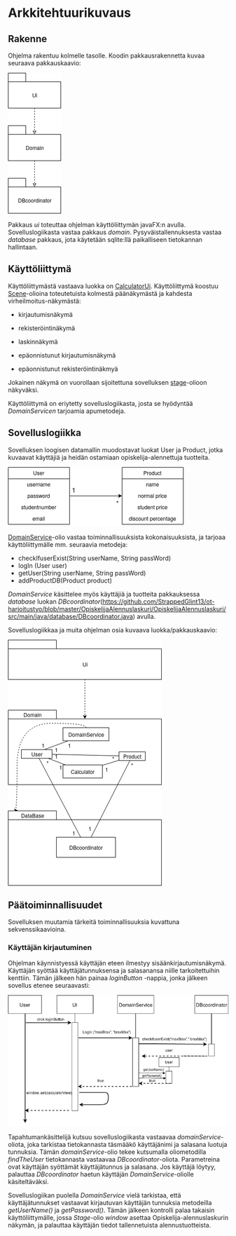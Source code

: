 # Arkkitehtuurikuvaus

## Rakenne

Ohjelma rakentuu kolmelle tasolle. Koodin pakkausrakennetta kuvaa seuraava pakkauskaavio:

<img src="https://github.com/StrappedGlint13/ot-harjoitustyo/blob/master/Dokumentaatio/kuvat/pakkaus.png" widht="250">

Pakkaus _ui_ toteuttaa ohjelman käyttöliittymän javaFX:n avulla. Sovelluslogiikasta vastaa pakkaus _domain_. Pysyväistallennuksesta vastaa _database_ pakkaus, jota käytetään sqlite:llä paikalliseen tietokannan hallintaan. 

## Käyttöliittymä

Käyttöliittymästä vastaava luokka on [CalculatorUi](https://github.com/StrappedGlint13/ot-harjoitustyo/blob/master/OpiskelijaAlennuslaskuri/OpiskelijaAlennuslaskuri/src/main/java/ui/CalculatorUi.java). Käyttöliittymä koostuu [Scene](https://docs.oracle.com/javase/8/javafx/api/javafx/scene/Scene.html)-olioina toteutetuista kolmestä päänäkymästä ja kahdesta virheilmoitus-näkymästä:


- kirjautumisnäkymä

- rekisteröintinäkymä

- laskinnäkymä

- epäonnistunut kirjautumisnäkymä

- epäonnistunut rekisteröintinäkmyä


Jokainen näkymä on vuorollaan sijoitettuna sovelluksen [stage](https://docs.oracle.com/javase/8/javafx/api/javafx/stage/Stage.html)-olioon näkyväksi.

Käyttöliittymä on eriytetty sovelluslogiikasta, josta se hyödyntää _DomainServicen_ tarjoamia apumetodeja. 

## Sovelluslogiikka

Sovelluksen loogisen datamallin muodostavat luokat User ja Product, jotka kuvaavat käyttäjiä ja heidän ostamiaan opiskelija-alennettuja tuotteita.

<img src="https://github.com/StrappedGlint13/ot-harjoitustyo/blob/master/Dokumentaatio/kuvat/looginen%20datamalli.png" widht="250">

[DomainService](https://github.com/StrappedGlint13/ot-harjoitustyo/blob/master/OpiskelijaAlennuslaskuri/OpiskelijaAlennuslaskuri/src/main/java/domain/DomainService.java)-olio vastaa toiminnallisuuksista kokonaisuuksista, ja tarjoaa käyttöliittymälle mm. seuraavia metodeja:

- checkIfuserExist(String userName, String passWord)
- logIn (User user)
- getUser(String userName, String passWord)
- addProductDB(Product product) 

_DomainService_ käsittelee myös käyttäjiä ja tuotteita pakkauksessa _database_ luokan _DBcoordinator_(https://github.com/StrappedGlint13/ot-harjoitustyo/blob/master/OpiskelijaAlennuslaskuri/OpiskelijaAlennuslaskuri/src/main/java/database/DBcoordinator.java) avulla.

Sovelluslogiikkaa ja muita ohjelman osia kuvaava luokka/pakkauskaavio:

<img src="https://github.com/StrappedGlint13/ot-harjoitustyo/blob/master/Dokumentaatio/kuvat/Pakkauskaavio.png" widht="250">
 
## Päätoiminnallisuudet

Sovelluksen muutamia tärkeitä toiminnallisuuksia kuvattuna sekvenssikaavioina.

### Käyttäjän kirjautuminen 

Ohjelman käynnistyessä käyttäjän eteen ilmestyy sisäänkirjautumisnäkymä. Käyttäjän syöttää käyttäjätunnuksensa ja salasanansa niille tarkoitettuihin kenttiin. Tämän jälkeen hän painaa _loginButton_ -nappia, jonka jälkeen sovellus etenee seuraavasti:

<img src="https://github.com/StrappedGlint13/ot-harjoitustyo/blob/master/Dokumentaatio/kuvat/Sekvenssikaavio%20 kirjautuminen.png" widht="250">

Tapahtumankäsittelijä kutsuu sovelluslogiikasta vastaavaa _domainService_-oliota, joka tarkistaa tietokannasta täsmääkö käyttäjänimi ja salasana luotuja tunnuksia. Tämän _domainService_-olio tekee kutsumalla oliometodilla _findTheUser_ tietokannasta vastaavaa _DBcoordinator_-oliota. Parametreina ovat käyttäjän syöttämät käyttäjätunnus ja salasana. Jos käyttäjä löytyy, palauttaa _DBcoordinator_ haetun käyttäjän _DomainService_-oliolle käsiteltäväksi. 

Sovelluslogiikan puolella _DomainService_ vielä tarkistaa, että käyttäjätunnukset vastaavat kirjautuvan käyttäjän tunnuksia metodeilla _getUserName()_ ja _getPassword()_. Tämän jälkeen kontrolli palaa takaisin käyttöliittymälle, jossa _Stage_-olio _window_ asettaa Opiskelija-alennuslaskurin näkymän, ja palauttaa käyttäjän tiedot tallennetuista alennustuotteista. 
